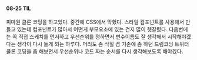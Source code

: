 #### 08-25 TIL
피마원 클론 코딩을 하고있다. 중간에 CSS에서 막혔다.
스타일 컴포넌트를 사용해서 만들고 있는데
컴포넌트가 많아서 어떤게 부모요소에 있는 건지 많이 헷갈렸다.
다음번에는 꼭 직접 스케치를 먼저하고 우선순위를 정하면서
변수이름도 잘 생각해서 시작해야겠다는 생각이 다시 들게 되는 하루다.
머리도 좀 식힐 겸 기존에 좀 하던 드림코딩 트위터 클론 코딩을 좀 해보면서
우선순위나 코드 짜는 순서를 다시 생각해보도록 해야겠다.

